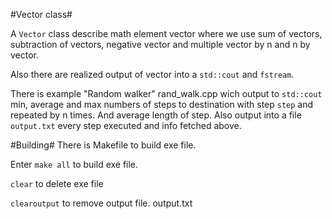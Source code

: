 #Vector class#

A ```Vector``` class describe math element vector where we use sum of vectors, subtraction of vectors, negative vector and multiple vector by n and n by vector.

Also there are realized output of vector into a ```std::cout``` and ```fstream```.

There is example "Random walker" rand_walk.cpp wich output to ```std::cout``` min, average and max numbers of steps to destination with step ```step``` and repeated by n times. And average length of step. 
Also output into a file ```output.txt``` every step executed and info fetched above.

#Building#
There is Makefile to build exe file. 

Enter ```make all``` to build exe file. 

```clear``` to delete exe file

```clearoutput``` to remove output file. output.txt

